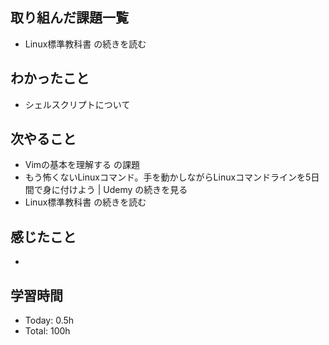 ## 取り組んだ課題一覧
- Linux標準教科書 の続きを読む
## わかったこと
- シェルスクリプトについて
## 次やること
- Vimの基本を理解する の課題
- もう怖くないLinuxコマンド。手を動かしながらLinuxコマンドラインを5日間で身に付けよう | Udemy の続きを見る
- Linux標準教科書 の続きを読む
## 感じたこと
- 
## 学習時間
- Today: 0.5h
- Total: 100h